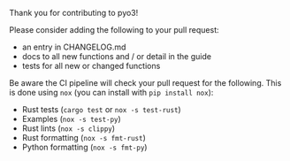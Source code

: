 Thank you for contributing to pyo3!

Please consider adding the following to your pull request:
 - an entry in CHANGELOG.md
 - docs to all new functions and / or detail in the guide
 - tests for all new or changed functions

Be aware the CI pipeline will check your pull request for the following. This is done using `nox` (you can install with `pip install nox`):
 - Rust tests (`cargo test` or `nox -s test-rust`)
 - Examples (`nox -s test-py`)
 - Rust lints (`nox -s clippy`)
 - Rust formatting (`nox -s fmt-rust`)
 - Python formatting (`nox -s fmt-py`)
